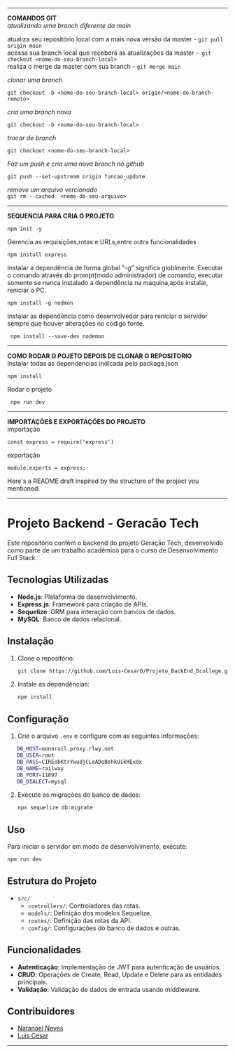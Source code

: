 ____
**COMANDOS GIT**  
*atualizando uma branch diferente da main*  

atualiza seu repositório local com a mais nova versão da master - ```git pull origin main```  
acessa sua branch local que receberá as atualizações da master -``` git checkout <nome-do-seu-branch-local>```  
realiza o merge da master com sua branch - ```git merge main```  

*clonar uma branch*

```git checkout -b <nome-do-seu-branch-local> origin/<nome-do-branch-remoto>```

*cria uma branch nova*

```git checkout -b <nome-do-seu-branch-local>```

*trocar de branch*

```git checkout <nome-do-seu-branch-local>```

*Faz um push e cria uma nova branch no github*  

```git push --set-upstream origin funcao_update```

*remove um arquivo vercionado*  
```git rm --cached  <nome-do-seu-arquivo>```


____

**SEQUENCIA PARA CRIA O PROJETO**   

```npm init -y```  


Gerencia as requisições,rotas e URLs,entre outra funcionalidades  

```npm install express```  


Instalar a dependência de forma global "-g" significa globlmente. 
Executar o comando através do prompt(modo administrador) de comando, executar somente se nunca
instalado a dependência na maquina,após instalar, reniciar o PC.  

```npm install -g nodmon```  


Instalar as dependência como desenvolvedor para reniciar o servidor sempre
que houver alterações no código fonte.  

``` npm install --save-dev nodemon```  

___
**COMO RODAR O POJETO DEPOIS DE CLONAR O REPOSITORIO**  
Instalar todas as dependencias indicada pelo package.json

```npm install```  

Rodar o projeto  

``` npm run dev```  

___
**IMPORTAÇÕES E EXPORTAÇÕES DO PROJETO**  
importação  

```const express = require('express')```


exportação  

```module.exports = express;```

Here's a README draft inspired by the structure of the project you mentioned:

---

# Projeto Backend - Geracão Tech

Este repositório contém o backend do projeto Geração Tech, desenvolvido como parte de um trabalho acadêmico para o curso de Desenvolvimento Full Stack.

## Tecnologias Utilizadas

- **Node.js**: Plataforma de desenvolvimento.
- **Express.js**: Framework para criação de APIs.
- **Sequelize**: ORM para interação com bancos de dados.
- **MySQL**: Banco de dados relacional.

## Instalação

1. Clone o repositório:
   ```bash
   git clone https://github.com/Luis-Cesar0/Projeto_BackEnd_Dcollege.git
   ```
2. Instale as dependências:
   ```bash
   npm install
   ```

## Configuração

1. Crie o arquivo `.env` e configure com as seguintes informações: 
 ```bash
    DB_HOST=monorail.proxy.rlwy.net
    DB_USER=root
    DB_PASS=CIREobKtrYwudjCLeADoBehkUikHExdx
    DB_NAME=railway
    DB_PORT=11097
    DB_DIALECT=mysql
   ```

2. Execute as migrações do banco de dados:
   ```bash
   npx sequelize db:migrate
   ```

## Uso

Para iniciar o servidor em modo de desenvolvimento, execute:
```bash
npm run dev
```

## Estrutura do Projeto

- `src/`
  - `controllers/`: Controladores das rotas.
  - `models/`: Definição dos modelos Sequelize.
  - `routes/`: Definição das rotas da API.
  - `config/`: Configurações do banco de dados e outras.

## Funcionalidades

- **Autenticação**: Implementação de JWT para autenticação de usuários.
- **CRUD**: Operações de Create, Read, Update e Delete para as entidades principais.
- **Validação**: Validação de dados de entrada usando middleware.

## Contribuidores

- [Natanael Neves](https://github.com/natanaelneves)
- [Luis Cesar](https://github.com/Luis-Cesar0)

---
